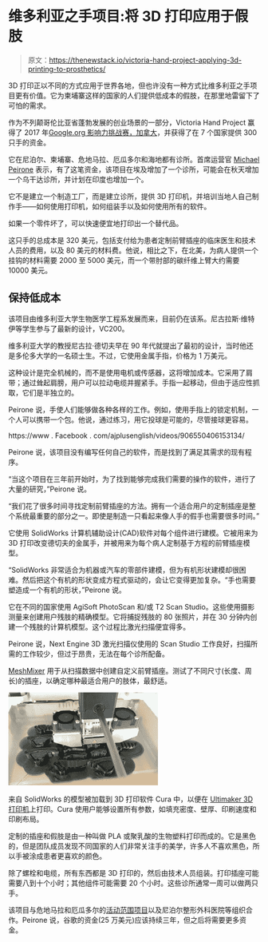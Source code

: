 # 维多利亚之手项目:将 3D 打印应用于假肢

> 原文：<https://thenewstack.io/victoria-hand-project-applying-3d-printing-to-prosthetics/>

3D 打印正以不同的方式应用于世界各地，但也许没有一种方式比维多利亚之手项目更有价值。它为柬埔寨这样的国家的人们提供低成本的假肢，在那里地雷留下了可怕的需求。

作为不列颠哥伦比亚省蓬勃发展的创业场景的一部分，Victoria Hand Project 赢得了 2017 年[Google.org 影响力挑战赛，加拿大](https://impactchallenge.withgoogle.com/canada2017)，并获得了在 7 个国家提供 300 只手的资金。

它在尼泊尔、柬埔寨、危地马拉、厄瓜多尔和海地都有诊所。首席运营官 [Michael Peirone](https://www.linkedin.com/in/michael-peirone-08b44576/) 表示，有了这笔资金，该项目在埃及增加了一个诊所，可能会在秋天增加一个乌干达诊所，并计划在印度也增加一个。

它不是建立一个制造工厂，而是建立诊所，提供 3D 打印机，并培训当地人自己制作手——如何使用打印机，如何组装手以及如何使用所有的软件。

如果一个零件坏了，可以快速便宜地打印出一个替代品。

这只手的总成本是 320 美元，包括支付给为患者定制前臂插座的临床医生和技术人员的费用，以及 80 美元的材料费。他说，相比之下，在北美，为病人提供一个挂钩的材料需要 2000 至 5000 美元，而一个带肘部的碳纤维上臂大约需要 10000 美元。

## 保持低成本

该项目由维多利亚大学生物医学工程系发展而来，目前仍在该系。尼古拉斯·维特伊等学生参与了最新的设计，VC200。

维多利亚大学的教授尼古拉·德切夫早在 90 年代就提出了最初的设计，当时他还是多伦多大学的一名硕士生。不过，它使用金属手指，价格为 1 万美元。

这种设计是完全机械的，而不是使用电机或传感器，这将增加成本。它采用了肩带；通过耸起肩膀，用户可以拉动电缆并握紧手。手指一起移动，但由于适应性抓取，它们是半独立的。

Peirone 说，手使人们能够做各种各样的工作。例如，使用手指上的锁定机制，一个人可以携带一个包。他说，通过练习，用它投球是可能的，尽管接球更容易。

https://www . Facebook . com/ajplusenglish/videos/906550406153134/

Peirone 说，该项目没有编写任何自己的软件，而是找到了满足其需求的现有程序。

“当这个项目在三年前开始时，为了找到能够完成我们需要的操作的软件，进行了大量的研究，”Peirone 说。

“我们花了很多时间寻找定制前臂插座的方法。拥有一个适合用户的定制插座是整个系统最重要的部分之一。即使是制造一只看起来像人手的假手也需要很多时间。”

它使用 SolidWorks 计算机辅助设计(CAD)软件对每个组件进行建模。它被用来为 3D 打印改变德切夫的金属手，并被用来为每个病人定制基于方程的前臂插座模型。

“SolidWorks 非常适合为机器或汽车的零部件建模，但为有机形状建模却很困难。然后把这个有机的形状变成方程式驱动的，会让它变得更加复杂。“手也需要塑造成一个有机的形状，”Peirone 说。

它在不同的国家使用 AgiSoft PhotoScan 和/或 T2 Scan Studio。这些使用摄影测量来创建用户残肢的精确模型。它将捕捉残肢的 80 张照片，并在 30 分钟内创建一个残肢的计算机模型。这个过程比激光扫描便宜得多。

Peirone 说，Next Engine 3D 激光扫描仪使用的 Scan Studio 工作良好，扫描所需的工作较少，但过于昂贵，无法在每个诊所配备。

[MeshMixer](http://www.meshmixer.com/design.html) 用于从扫描数据中创建自定义前臂插座。测试了不同尺寸(长度、周长)的插座，以确定哪种最适合用户的肢体，最舒适。

[![](img/ccb973bb156f83782d3249d235ac2fe6.png)](https://storage.googleapis.com/cdn.thenewstack.io/media/2018/06/921923ca-hand4.jpg)

来自 SolidWorks 的模型被加载到 3D 打印软件 Cura 中，以便在 [Ultimaker 3D 打印机](https://ultimaker.com/)上打印。Cura 使用户能够设置所有参数，如填充密度、壁厚、印刷速度和印刷布局。

定制的插座和假肢是由一种叫做 PLA 或聚乳酸的生物塑料打印而成的。它是黑色的，但是团队成员发现不同国家的人们非常关注手的美学，许多人不喜欢黑色，所以手被涂成患者更喜欢的颜色。

除了螺栓和电缆，所有东西都是 3D 打印的，然后由技术人员组装。打印插座可能需要八到十个小时；其他组件可能需要 20 个小时。这些诊所通常一周可以做两只手。

该项目与危地马拉和厄瓜多尔的[活动范围项目](http://www.rompglobal.org/)以及尼泊尔整形外科医院等组织合作。Peirone 说，谷歌的资金(25 万美元)应该持续三年，但之后将需要更多资金。

<svg xmlns:xlink="http://www.w3.org/1999/xlink" viewBox="0 0 68 31" version="1.1"><title>Group</title> <desc>Created with Sketch.</desc></svg>